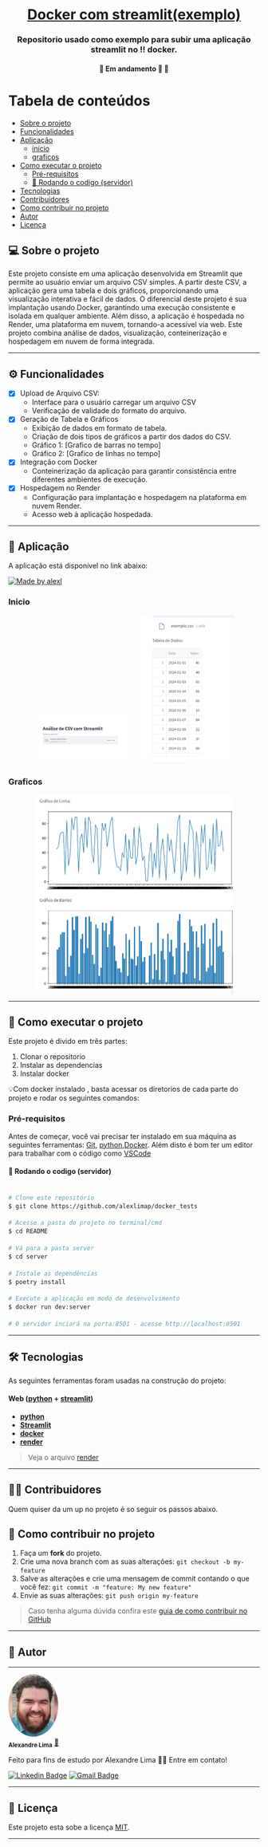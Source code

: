 

<h1 align="center">
     <a href="#" alt="Doker hub"> Docker com streamlit(exemplo) </a>
</h1>

<h3 align="center">
    Repositorio usado como exemplo para subir uma aplicação streamlit no !! docker.
</h3>

<h4 align="center">
	🚧   Em andamento 🚀 🚧
</h4>

Tabela de conteúdos
=================
<!--ts-->
   * [Sobre o projeto](#-sobre-o-projeto)
   * [Funcionalidades](#%EF%B8%8F-funcionalidades)
   * [Aplicação](#-aplicação) 
     * [inicio](#inicio)
     * [graficos](#graficos) 
   * [Como executar o projeto](#-como-executar-o-projeto)
     * [Pré-requisitos](#pré-requisitos)
     * [🎲 Rodando o codigo (servidor)](#-rodando-o-codigo-servidor)     
   * [Tecnologias](#-tecnologias) 
   * [Contribuidores](#-contribuidores)
   * [Como contribuir no projeto](#-como-contribuir-no-projeto)
   * [Autor](#-autor)
   * [Licença](#user-content--licença)
<!--te-->


## 💻 Sobre o projeto


Este projeto consiste em uma aplicação desenvolvida em Streamlit que permite ao usuário enviar um arquivo CSV simples. A partir deste CSV, a aplicação gera uma tabela e dois gráficos, proporcionando uma visualização interativa e fácil de dados. O diferencial deste projeto é sua implantação usando Docker, garantindo uma execução consistente e isolada em qualquer ambiente. 
Além disso, a aplicação é hospedada no Render, uma plataforma em nuvem, tornando-a acessível via web. Este projeto combina análise de dados, visualização, conteinerização e hospedagem em nuvem de forma integrada.

---

## ⚙️ Funcionalidades

- [x] Upload de Arquivo CSV:
  - Interface para o usuário carregar um arquivo CSV
  - Verificação de validade do formato do arquivo.
- [x] Geração de Tabela e Gráficos 
  - Exibição de dados em formato de tabela.
  - Criação de dois tipos de gráficos a partir dos dados do CSV.
  - Gráfico 1: [Grafico de barras no tempo]
  - Gráfico 2: [Grafico de linhas no tempo]
- [x] Integração com Docker
  - Conteinerização da aplicação para garantir consistência entre diferentes ambientes de execução.
- [x] Hospedagem no Render
  - Configuração para implantação e hospedagem na plataforma em nuvem Render.
  - Acesso web à aplicação hospedada.
  
---

## 🎨 Aplicação

A aplicação está disponível no link abaixo:

<a href="https://docker-tests-b30u.onrender.com/">
  <img alt="Made by alexl" src="https://img.shields.io/badge/Acessar%20-link-%2304D361">
</a>


### Inicio

<p align="center">
  <img alt="TelaTabela" title="#TelaTabela" src="./fig/inicio.png" width="200px">

  <img alt="TelaTabela" title="#TelaTabela" src="./fig/tabelas.png" width="200px">
</p>

### Graficos

<p align="center" style="display: flex; align-items: flex-start; justify-content: center;">
  <img alt="graficos" title="#Graficos" src="./fig/graficos.png" width="400px">
</p>

---

## 🚀 Como executar o projeto

Este projeto é divido em três partes:
1. Clonar o repositorio 
2. Instalar as dependencias
3. Instalar docker

💡Com docker instalado , basta acessar os diretorios de cada parte do projeto e rodar os seguintes comandos:

### Pré-requisitos

Antes de começar, você vai precisar ter instalado em sua máquina as seguintes ferramentas:
[Git](https://git-scm.com), [python](https://www.python.org/),[Docker](https://www.docker.com/). 
Além disto é bom ter um editor para trabalhar com o código como [VSCode](https://code.visualstudio.com/)

#### 🎲 Rodando o codigo (servidor)

```bash

# Clone este repositório
$ git clone https://github.com/alexlimap/docker_tests

# Acesse a pasta do projeto no terminal/cmd
$ cd README

# Vá para a pasta server
$ cd server

# Instale as dependências
$ poetry install

# Execute a aplicação em modo de desenvolvimento
$ docker run dev:server

# O servidor inciará na porta:8501 - acesse http://localhost:8501 

```

---

## 🛠 Tecnologias

As seguintes ferramentas foram usadas na construção do projeto:

#### **Web**  ([python](https://www.python.org/)  +  [streamlit](https://streamlit.io/))

-   **[python](https://www.python.org/)**
-   **[Streamlit](https://streamlit.io/)**
-   **[docker](https://www.docker.com/)**
-   **[render](https://render.com/)**

> Veja o arquivo  [render](https://docker-tests-b30u.onrender.com/)


---

## 👨‍💻 Contribuidores

Quem quiser da um up no projeto é so seguir os passos abaixo.



## 💪 Como contribuir no projeto

1. Faça um **fork** do projeto.
2. Crie uma nova branch com as suas alterações: `git checkout -b my-feature`
3. Salve as alterações e crie uma mensagem de commit contando o que você fez: `git commit -m "feature: My new feature"`
4. Envie as suas alterações: `git push origin my-feature`
> Caso tenha alguma dúvida confira este [guia de como contribuir no GitHub](./CONTRIBUTING.md)

---

## 🦸 Autor
---

<a href="https://www.linkedin.com/in/alexandre-lima-47b63755/">
 <img style="border-radius: 50%;" src="./fig/foto.png" width="100px;" alt=""/>
 <br />
 <sub><b>Alexandre Lima</b></sub></a> <a href="https://www.linkedin.com/in/alexandre-lima-47b63755/" title="Treinamento">🚀</a>


Feito para fins de estudo por Alexandre Lima 👋🏽 Entre em contato!

[![Linkedin Badge](https://img.shields.io/badge/-Alexandre-blue?style=flat-square&logo=Linkedin&logoColor=white&link=https://www.linkedin.com/in/alexandre-lima-47b63755/)](https://www.linkedin.com/in/alexandre-lima-47b63755/) 
[![Gmail Badge](https://img.shields.io/badge/-alexandrepompeu@gmail.com-c14438?style=flat-square&logo=Gmail&logoColor=white&link=mailto:alexandrepompeu@gmail.com)](mailto:alexandrepompeu@gmail.com)

---

## 📝 Licença

Este projeto esta sobe a licença [MIT](./LICENSE).

---


